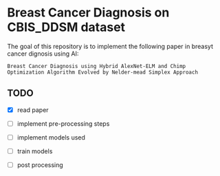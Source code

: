 # Breast Cancer Diagnosis on CBIS_DDSM dataset

The goal of this repository is to implement the following paper in breasyt cancer dignosis using AI: 

`Breast Cancer Diagnosis using Hybrid AlexNet-ELM and Chimp Optimization Algorithm Evolved by Nelder-mead Simplex Approach`

## TODO
- [x] read paper 
- [ ] implement pre-processing steps
- [ ] implement models used
- [ ] train models
- [ ] post processing

